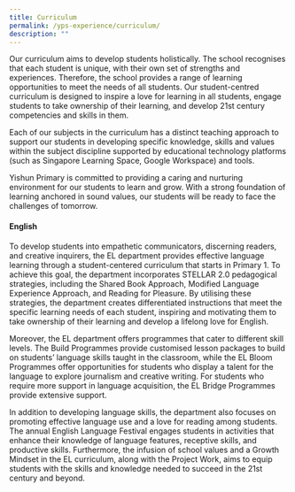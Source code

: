 ```yaml
---
title: Curriculum
permalink: /yps-experience/curriculum/
description: ""
---
```

Our curriculum aims to develop students holistically. The school recognises that each student is unique, with their own set of strengths and experiences. Therefore, the school provides a range of learning opportunities to meet the needs of all students. Our student-centred curriculum is designed to inspire a love for learning in all students, engage students to take ownership of their learning, and develop 21st century competencies and skills in them.

Each of our subjects in the curriculum has a distinct teaching approach to support our students in developing specific knowledge, skills and values within the subject discipline supported by educational technology platforms (such as Singapore Learning Space, Google Workspace) and tools.

Yishun Primary is committed to providing a caring and nurturing environment for our students to learn and grow. With a strong foundation of learning anchored in sound values, our students will be ready to face the challenges of tomorrow.

#### **English**
To develop students into empathetic communicators, discerning readers, and creative inquirers, the EL department provides effective language learning through a student-centered curriculum that starts in Primary 1. To achieve this goal, the department incorporates STELLAR 2.0 pedagogical strategies, including the Shared Book Approach, Modified Language Experience Approach, and Reading for Pleasure. By utilising these strategies, the department creates differentiated instructions that meet the specific learning needs of each student, inspiring and motivating them to take ownership of their learning and develop a lifelong love for English.

Moreover, the EL department offers programmes that cater to different skill levels. The Build Programmes provide customised lesson packages to build on students’ language skills taught in the classroom, while the EL Bloom Programmes offer opportunities for students who display a talent for the language to explore journalism and creative writing. For students who require more support in language acquisition, the EL Bridge Programmes provide extensive support.

In addition to developing language skills, the department also focuses on promoting effective language use and a love for reading among students. The annual English Language Festival engages students in activities that enhance their knowledge of language features, receptive skills, and productive skills. Furthermore, the infusion of school values and a Growth Mindset in the EL curriculum, along with the Project Work, aims to equip students with the skills and knowledge needed to succeed in the 21st century and beyond.
